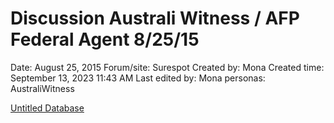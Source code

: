 # Discussion Australi Witness / AFP Federal Agent 8/25/15

Date: August 25, 2015
Forum/site: Surespot
Created by: Mona
Created time: September 13, 2023 11:43 AM
Last edited by: Mona
personas: AustraliWitness

[Untitled Database](Discussion%20Australi%20Witness%20AFP%20Federal%20Agent%208%2025%202f3593991f9d4e4a86550d0d0a34953d/Untitled%20Database%20679ea589f82a45dcb960818d351480e9.csv)